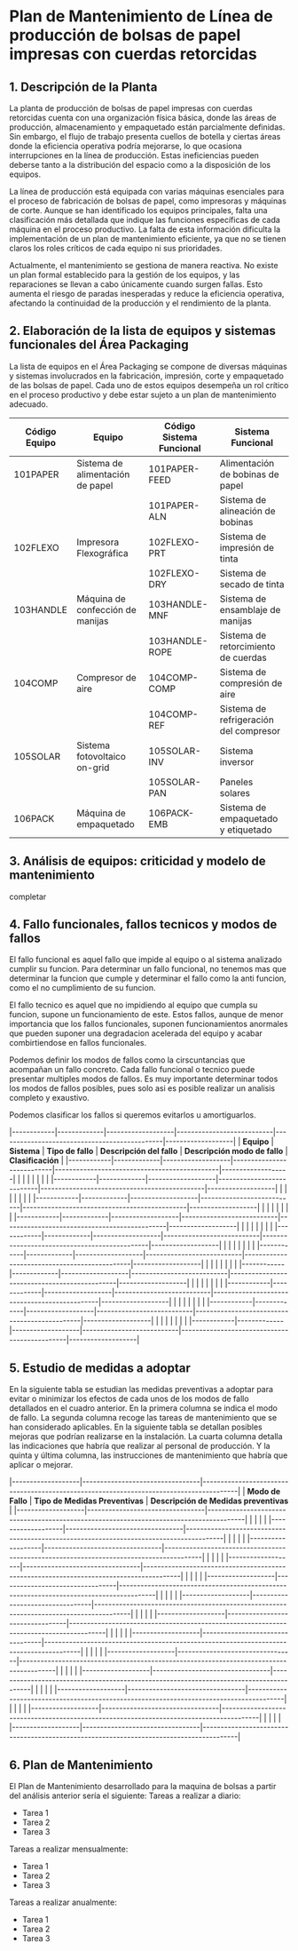 # Plan de Mantenimiento de Línea de producción de bolsas de papel impresas con cuerdas retorcidas

## 1. Descripción de la Planta

La planta de producción de bolsas de papel impresas con cuerdas retorcidas cuenta con una organización física básica, donde las áreas de producción, almacenamiento y empaquetado están parcialmente definidas. Sin embargo, el flujo de trabajo presenta cuellos de botella y ciertas áreas donde la eficiencia operativa podría mejorarse, lo que ocasiona interrupciones en la línea de producción. Estas ineficiencias pueden deberse tanto a la distribución del espacio como a la disposición de los equipos.

La línea de producción está equipada con varias máquinas esenciales para el proceso de fabricación de bolsas de papel, como impresoras y máquinas de corte. Aunque se han identificado los equipos principales, falta una clasificación más detallada que indique las funciones específicas de cada máquina en el proceso productivo. La falta de esta información dificulta la implementación de un plan de mantenimiento eficiente, ya que no se tienen claros los roles críticos de cada equipo ni sus prioridades.

Actualmente, el mantenimiento se gestiona de manera reactiva. No existe un plan formal establecido para la gestión de los equipos, y las reparaciones se llevan a cabo únicamente cuando surgen fallas. Esto aumenta el riesgo de paradas inesperadas y reduce la eficiencia operativa, afectando la continuidad de la producción y el rendimiento de la planta.



## 2. Elaboración de la lista de equipos y sistemas funcionales del Área Packaging

La lista de equipos en el Área Packaging se compone de diversas máquinas y sistemas involucrados en la fabricación, impresión, corte y empaquetado de las bolsas de papel. Cada uno de estos equipos desempeña un rol crítico en el proceso productivo y debe estar sujeto a un plan de mantenimiento adecuado. 


| Código Equipo | Equipo                           | Código Sistema Funcional | Sistema Funcional                              |
|---------------|----------------------------------|--------------------------|------------------------------------------------|
| 101PAPER      | Sistema de alimentación de papel | 101PAPER-FEED             | Alimentación de bobinas de papel              |
|               |                                  | 101PAPER-ALN              | Sistema de alineación de bobinas              |
| 102FLEXO      | Impresora Flexográfica           | 102FLEXO-PRT              | Sistema de impresión de tinta                 |
|               |                                  | 102FLEXO-DRY              | Sistema de secado de tinta                    |
| 103HANDLE     | Máquina de confección de manijas | 103HANDLE-MNF             | Sistema de ensamblaje de manijas              |
|               |                                  | 103HANDLE-ROPE            | Sistema de retorcimiento de cuerdas           |
| 104COMP       | Compresor de aire                | 104COMP-COMP              | Sistema de compresión de aire                 |
|               |                                  | 104COMP-REF               | Sistema de refrigeración del compresor        |
| 105SOLAR      | Sistema fotovoltaico on-grid     | 105SOLAR-INV              | Sistema inversor                              |
|               |                                  | 105SOLAR-PAN              | Paneles solares                               |
| 106PACK       | Máquina de empaquetado           | 106PACK-EMB               | Sistema de empaquetado y etiquetado           |

## 3. Análisis de equipos: criticidad y modelo de mantenimiento

completar

## 4. Fallo funcionales, fallos tecnicos y modos de fallos
El fallo funcional es aquel fallo que impide al equipo o al sistema analizado cumplir su funcion. Para determinar un fallo funcional, no tenemos mas que determinar la funcion que cumple y determinar el fallo como la anti funcion, como el no cumplimiento de su funcion.

El fallo tecnico es aquel que no impidiendo al equipo que cumpla su funcion, supone un funcionamiento de este. Estos fallos, aunque de menor importancia que los fallos funcionales, suponen funcionamientos anormales que pueden suponer una degradacion acelerada del equipo y acabar combirtiendose en fallos funcionales.

Podemos definir los modos de fallos como la cirscuntancias que acompañan un fallo concreto. Cada fallo funcional o tecnico puede presentar multiples modos de fallos. Es muy importante determinar todos los modos de fallos posibles, pues solo asi es posible realizar un analisis completo y exaustivo.

Podemos clasificar los fallos si queremos evitarlos u amortiguarlos.

|------------|-------------|-------------------|---------------------------|----------------------------------------------|-------------------|
| **Equipo** | **Sistema** | **Tipo de fallo** | **Descripción del fallo** |         **Descripción modo de fallo**        | **Clasificación** |
|------------|-------------|-------------------|---------------------------|----------------------------------------------|-------------------|
|            |             |                   |                           |                                              |                   |
|------------|-------------|-------------------|---------------------------|----------------------------------------------|-------------------|
|            |             |                   |                           |                                              |                   |
|------------|-------------|-------------------|---------------------------|----------------------------------------------|-------------------|
|            |             |                   |                           |                                              |                   |
|------------|-------------|-------------------|---------------------------|----------------------------------------------|-------------------|
|            |             |                   |                           |                                              |                   |
|------------|-------------|-------------------|---------------------------|----------------------------------------------|-------------------|
|            |             |                   |                           |                                              |                   |
|------------|-------------|-------------------|---------------------------|----------------------------------------------|-------------------|
|            |             |                   |                           |                                              |                   |
|------------|-------------|-------------------|---------------------------|----------------------------------------------|-------------------|
|            |             |                   |                           |                                              |                   |
|------------|-------------|-------------------|---------------------------|----------------------------------------------|-------------------|
|            |             |                   |                           |                                              |                   |
|------------|-------------|-------------------|---------------------------|----------------------------------------------|-------------------|
|            |             |                   |                           |                                              |                   |
|------------|-------------|-------------------|---------------------------|----------------------------------------------|-------------------|


## 5. Estudio de medidas a adoptar

En la siguiente tabla se estudian las medidas preventivas a adoptar para
evitar o minimizar los efectos de cada unos de los modos de fallo detallados en el cuadro anterior. En la primera columna se indica el modo de fallo. La segunda columna recoge las tareas de mantenimiento que se han considerado aplicables. En la siguiente tabla se detallan posibles mejoras que podrían realizarse en la instalación. La cuarta columna detalla las indicaciones que habría que realizar al personal de producción. Y la quinta y última columna, las instrucciones de mantenimiento que habría que aplicar o mejorar.

|-------------------|---------------------------------|----------------------------------------------------------------------------------------|
| **Modo de Fallo** | **Tipo de Medidas Preventivas** |                         **Descripción de Medidas preventivas**                         | 
|-------------------|---------------------------------|----------------------------------------------------------------------------------------|
|                   |                                 |                                                                                        |
|-------------------|---------------------------------|----------------------------------------------------------------------------------------|
|                   |                                 |                                                                                        |
|-------------------|---------------------------------|----------------------------------------------------------------------------------------|
|                   |                                 |                                                                                        |
|-------------------|---------------------------------|----------------------------------------------------------------------------------------|
|                   |                                 |                                                                                        |
|-------------------|---------------------------------|----------------------------------------------------------------------------------------|
|                   |                                 |                                                                                        |
|-------------------|---------------------------------|----------------------------------------------------------------------------------------|
|                   |                                 |                                                                                        |
|-------------------|---------------------------------|----------------------------------------------------------------------------------------|
|                   |                                 |                                                                                        |
|-------------------|---------------------------------|----------------------------------------------------------------------------------------|
|                   |                                 |                                                                                        |
|-------------------|---------------------------------|----------------------------------------------------------------------------------------|
|                   |                                 |                                                                                        |
|-------------------|---------------------------------|----------------------------------------------------------------------------------------|
|                   |                                 |                                                                                        |
|-------------------|---------------------------------|----------------------------------------------------------------------------------------|
|                   |                                 |                                                                                        |
|-------------------|---------------------------------|----------------------------------------------------------------------------------------|
|                   |                                 |                                                                                        |
|-------------------|---------------------------------|----------------------------------------------------------------------------------------|



## 6. Plan de Mantenimiento 
El Plan de Mantenimiento desarrollado para la maquina de bolsas a partir del análisis anterior sería el siguiente:
Tareas a realizar a diario:
- Tarea 1
- Tarea 2
- Tarea 3

Tareas a realizar mensualmente:
- Tarea 1
- Tarea 2
- Tarea 3

Tareas a realizar anualmente:
- Tarea 1
- Tarea 2
- Tarea 3
